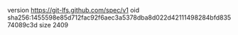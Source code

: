 version https://git-lfs.github.com/spec/v1
oid sha256:1455598e85d712fac92f6aec3a5378dba8d022d42111498284bfd83574089c3d
size 2409

